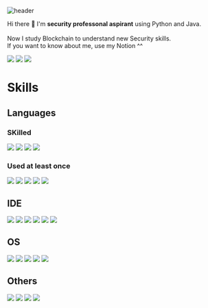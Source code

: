 ![header](https://capsule-render.vercel.app/api?type=wave&color=auto&height=300&section=header&text=WifiHub's%20page&fontSize=90)

Hi there 👋 I'm <b>security professonal aspirant</b> using Python and Java. <br>   
Now I study Blockchain to understand new Security skills. <br>
If you want to know about me, use my Notion ^^ 

<!--
**WifiHubKR/WifiHubKR** is a ✨ _special_ ✨ repository because its `README.md` (this file) appears on your GitHub profile.

Here are some ideas to get you started:

- 🔭 I’m currently working on ...
- 🌱 I’m currently learning ...
- 👯 I’m looking to collaborate on ...
- 🤔 I’m looking for help with ...
- 💬 Ask me about ...
- 📫 How to reach me: ...
- 😄 Pronouns: ...
- ⚡ Fun fact: ...
-->

<img src="https://img.shields.io/badge/kimjh456789@gmail.com-EA4335?style=flat-square&logo=Gmail&logoColor=white"/> <img src="https://img.shields.io/badge/rkawnsgud22@naver.com-03C75A?style=flat-square&logo=Naver&logoColor=white"/> 
[<img src="https://img.shields.io/badge/Notion-000000?style=flat-square&logo=Notion&logoColor=white"/>](https://www.notion.so/533a7bdbc2d54887a4fe2bee5fdcd4ac?pvs=4)




# Skills 

## Languages
### SKilled 
<img src="https://img.shields.io/badge/Solidity-363636?style=flat-square&logo=Solidity&logoColor=white"/> <img src="https://img.shields.io/badge/Python-3776AB?style=flat-square&logo=Python&logoColor=white"/>  <img src="https://img.shields.io/badge/JavaScript-F7DF1E?style=flat-square&logo=JavaScript&logoColor=white"> <img src="https://img.shields.io/badge/C Language-A8B9CC?style=flat-square&logo=c&logoColor=black">

### Used at least once
<img src="https://img.shields.io/badge/Kotlin-7F52FF?style=flat-square&logo=Kotlin&logoColor=white"/> <img src="https://img.shields.io/badge/c++-00599C?style=flat-square&logo=cplusplus&logoColor=white"/> <img src="https://img.shields.io/badge/java-FFFFFF?style=flat-square&logo=OpenJDK&logoColor=black"/> <img src="https://img.shields.io/badge/HTML5-E34F26?style=flat-square&logo=html5&logoColor=white">
<img src="https://img.shields.io/badge/CSS3-1572B6?style=flat-square&logo=css3&logoColor=white"/>


## IDE 
<img src="https://img.shields.io/badge/Android Studio-3DDC84?style=flat-square&logo=androidstudio&logoColor=white"> <img src="https://img.shields.io/badge/Visual Studio-5C2D91?style=flat-square&logo=visualstudio&logoColor=white"> <img src="https://img.shields.io/badge/Visual Studio Code-007ACC?style=flat-square&logo=visualstudiocode&logoColor=white"> <img src="https://img.shields.io/badge/Eclipse-2C2255?style=flat-square&logo=eclipseide&logoColor=white"> <img src="https://img.shields.io/badge/Google Collab-F9AB00?style=flat-square&logo=googlecolab&logoColor=black"> <img src="https://img.shields.io/badge/Remix-3C3C3D?style=flat-square&logo=ethereum&logoColor=white">

## OS 
<img src="https://img.shields.io/badge/Windows-0078D4?style=flat-square&logo=windowsxp&logoColor=white"> <img src="https://img.shields.io/badge/Linux-FCC624?style=flat-square&logo=linux&logoColor=black"> <img src="https://img.shields.io/badge/CentOS-262577?style=flat-square&logo=centos&logoColor=white"> <img src="https://img.shields.io/badge/Android-3DDC84?style=flat-square&logo=android&logoColor=white"> <img src="https://img.shields.io/badge/iOS-000000?style=flat-square&logo=ios&logoColor=white">

## Others
<img src="https://img.shields.io/badge/Amazon EC2-FF9900?style=flat-square&logo=amazonec2&logoColor=white"> <img src="https://img.shields.io/badge/Amazon RDS-527FFF?style=flat-square&logo=amazonrds&logoColor=white"> <img src="https://img.shields.io/badge/MySQL-4479A1?style=flat-square&logo=mysql&logoColor=white"> <img src="https://img.shields.io/badge/Node.js-339933?style=flat-square&logo=nodedotjs&logoColor=white">
